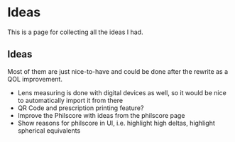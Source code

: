 # Ideas

This is a page for collecting all the ideas I had.

## Ideas

Most of them are just nice-to-have and could be done after the rewrite as a QOL improvement.

- Lens measuring is done with digital devices as well, so it would be nice to automatically import it from there
- QR Code and prescription printing feature?
- Improve the Philscore with ideas from the philscore page
- Show reasons for philscore in UI, i.e. highlight high deltas, highlight spherical equivalents
